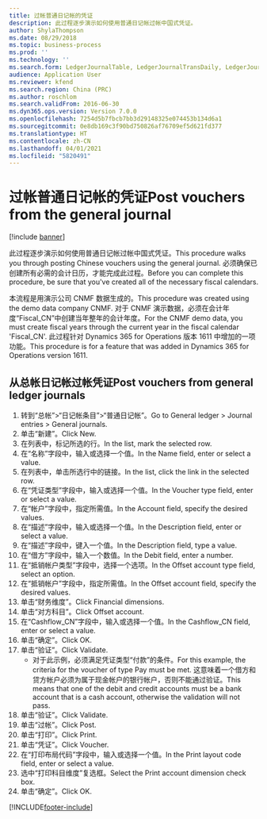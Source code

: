 ```yaml
---
title: 过帐普通日记帐的凭证
description: 此过程逐步演示如何使用普通日记帐过帐中国式凭证。
author: ShylaThompson
ms.date: 08/29/2018
ms.topic: business-process
ms.prod: ''
ms.technology: ''
ms.search.form: LedgerJournalTable, LedgerJournalTransDaily, LedgerJournalTransDimension, DimensionLookup
audience: Application User
ms.reviewer: kfend
ms.search.region: China (PRC)
ms.author: roschlom
ms.search.validFrom: 2016-06-30
ms.dyn365.ops.version: Version 7.0.0
ms.openlocfilehash: 7254d5b7fbcb7bb3d29148325e074453b134d6a1
ms.sourcegitcommit: 0e8db169c3f90bd750826af76709ef5d621fd377
ms.translationtype: HT
ms.contentlocale: zh-CN
ms.lasthandoff: 04/01/2021
ms.locfileid: "5820491"
---
```

# <a name="post-vouchers-from-the-general-journal"></a><span data-ttu-id="c0319-103">过帐普通日记帐的凭证</span><span class="sxs-lookup"><span data-stu-id="c0319-103">Post vouchers from the general journal</span></span>

[!include [banner](../../includes/banner.md)]

<span data-ttu-id="c0319-104">此过程逐步演示如何使用普通日记帐过帐中国式凭证。</span><span class="sxs-lookup"><span data-stu-id="c0319-104">This procedure walks you through posting Chinese vouchers using the general journal.</span></span>  <span data-ttu-id="c0319-105">必须确保已创建所有必需的会计日历，才能完成此过程。</span><span class="sxs-lookup"><span data-stu-id="c0319-105">Before you can complete this procedure, be sure that you've created all of the necessary fiscal calendars.</span></span> 

<span data-ttu-id="c0319-106">本流程是用演示公司 CNMF 数据生成的。</span><span class="sxs-lookup"><span data-stu-id="c0319-106">This procedure was created using the demo data company CNMF.</span></span> <span data-ttu-id="c0319-107">对于 CNMF 演示数据，必须在会计年度“Fiscal_CN”中创建当年整年的会计年度。</span><span class="sxs-lookup"><span data-stu-id="c0319-107">For the CNMF demo data, you must create fiscal years through the current year in the fiscal calendar 'Fiscal_CN'.</span></span> <span data-ttu-id="c0319-108">此过程针对 Dynamics 365 for Operations 版本 1611 中增加的一项功能。</span><span class="sxs-lookup"><span data-stu-id="c0319-108">This procedure is for a feature that was added in Dynamics 365 for Operations version 1611.</span></span>


## <a name="post-vouchers-from-general-ledger-journals"></a><span data-ttu-id="c0319-109">从总帐日记帐过帐凭证</span><span class="sxs-lookup"><span data-stu-id="c0319-109">Post vouchers from general ledger journals</span></span>
1. <span data-ttu-id="c0319-110">转到“总帐”>“日记帐条目”>“普通日记帐”。</span><span class="sxs-lookup"><span data-stu-id="c0319-110">Go to General ledger > Journal entries > General journals.</span></span>
2. <span data-ttu-id="c0319-111">单击“新建”。</span><span class="sxs-lookup"><span data-stu-id="c0319-111">Click New.</span></span>
3. <span data-ttu-id="c0319-112">在列表中，标记所选的行。</span><span class="sxs-lookup"><span data-stu-id="c0319-112">In the list, mark the selected row.</span></span>
4. <span data-ttu-id="c0319-113">在“名称”字段中，输入或选择一个值。</span><span class="sxs-lookup"><span data-stu-id="c0319-113">In the Name field, enter or select a value.</span></span>
5. <span data-ttu-id="c0319-114">在列表中，单击所选行中的链接。</span><span class="sxs-lookup"><span data-stu-id="c0319-114">In the list, click the link in the selected row.</span></span>
6. <span data-ttu-id="c0319-115">在“凭证类型”字段中，输入或选择一个值。</span><span class="sxs-lookup"><span data-stu-id="c0319-115">In the Voucher type field, enter or select a value.</span></span>
7. <span data-ttu-id="c0319-116">在“帐户”字段中，指定所需值。</span><span class="sxs-lookup"><span data-stu-id="c0319-116">In the Account field, specify the desired values.</span></span>
8. <span data-ttu-id="c0319-117">在“描述”字段中，输入或选择一个值。</span><span class="sxs-lookup"><span data-stu-id="c0319-117">In the Description field, enter or select a value.</span></span>
9. <span data-ttu-id="c0319-118">在“描述”字段中，键入一个值。</span><span class="sxs-lookup"><span data-stu-id="c0319-118">In the Description field, type a value.</span></span>
10. <span data-ttu-id="c0319-119">在“借方”字段中，输入一个数值。</span><span class="sxs-lookup"><span data-stu-id="c0319-119">In the Debit field, enter a number.</span></span>
11. <span data-ttu-id="c0319-120">在“抵销帐户类型”字段中，选择一个选项。</span><span class="sxs-lookup"><span data-stu-id="c0319-120">In the Offset account type field, select an option.</span></span>
12. <span data-ttu-id="c0319-121">在“抵销帐户”字段中，指定所需值。</span><span class="sxs-lookup"><span data-stu-id="c0319-121">In the Offset account field, specify the desired values.</span></span>
13. <span data-ttu-id="c0319-122">单击“财务维度”。</span><span class="sxs-lookup"><span data-stu-id="c0319-122">Click Financial dimensions.</span></span>
14. <span data-ttu-id="c0319-123">单击“对方科目”。</span><span class="sxs-lookup"><span data-stu-id="c0319-123">Click Offset account.</span></span>
15. <span data-ttu-id="c0319-124">在“Cashflow_CN”字段中，输入或选择一个值。</span><span class="sxs-lookup"><span data-stu-id="c0319-124">In the Cashflow_CN field, enter or select a value.</span></span>
16. <span data-ttu-id="c0319-125">单击“确定”。</span><span class="sxs-lookup"><span data-stu-id="c0319-125">Click OK.</span></span>
17. <span data-ttu-id="c0319-126">单击“验证”。</span><span class="sxs-lookup"><span data-stu-id="c0319-126">Click Validate.</span></span>
    * <span data-ttu-id="c0319-127">对于此示例，必须满足凭证类型“付款”的条件。</span><span class="sxs-lookup"><span data-stu-id="c0319-127">For this example, the criteria for the voucher of type Pay must be met.</span></span> <span data-ttu-id="c0319-128">这意味着一个借方和贷方帐户必须为属于现金帐户的银行帐户，否则不能通过验证。</span><span class="sxs-lookup"><span data-stu-id="c0319-128">This means that one of the debit and credit accounts must be a bank account that is a cash account, otherwise the validation will not pass.</span></span>  
18. <span data-ttu-id="c0319-129">单击“验证”。</span><span class="sxs-lookup"><span data-stu-id="c0319-129">Click Validate.</span></span>
19. <span data-ttu-id="c0319-130">单击“过帐”。</span><span class="sxs-lookup"><span data-stu-id="c0319-130">Click Post.</span></span>
20. <span data-ttu-id="c0319-131">单击“打印”。</span><span class="sxs-lookup"><span data-stu-id="c0319-131">Click Print.</span></span>
21. <span data-ttu-id="c0319-132">单击“凭证”。</span><span class="sxs-lookup"><span data-stu-id="c0319-132">Click Voucher.</span></span>
22. <span data-ttu-id="c0319-133">在“打印布局代码”字段中，输入或选择一个值。</span><span class="sxs-lookup"><span data-stu-id="c0319-133">In the Print layout code field, enter or select a value.</span></span>
23. <span data-ttu-id="c0319-134">选中“打印科目维度”复选框。</span><span class="sxs-lookup"><span data-stu-id="c0319-134">Select the Print account dimension check box.</span></span>
24. <span data-ttu-id="c0319-135">单击“确定”。</span><span class="sxs-lookup"><span data-stu-id="c0319-135">Click OK.</span></span>



[!INCLUDE[footer-include](../../../includes/footer-banner.md)]